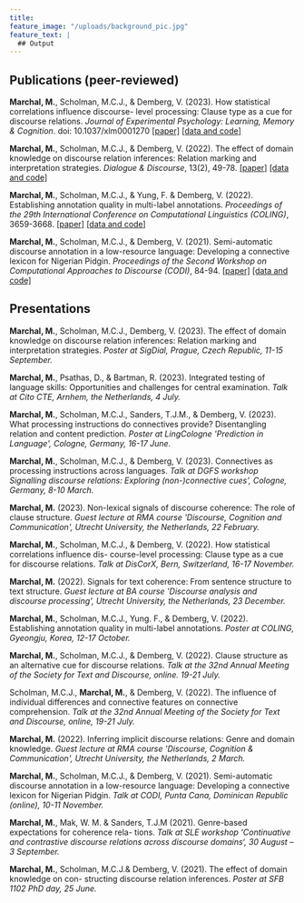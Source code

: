 ```yaml
---
title: 
feature_image: "/uploads/background_pic.jpg"
feature_text: |
  ## Output
---
```


## Publications (peer-reviewed)

**Marchal, M.**, Scholman, M.C.J., & Demberg, V. (2023). How statistical correlations influence discourse-
level processing: Clause type as a cue for discourse relations. _Journal of Experimental Psychology: Learning, Memory & Cognition_. doi: 10.1037/xlm0001270 [[paper]](https://doi.org/10.1037/xlm0001270) [[data and code]](https://osf.io/heqsu/)

**Marchal, M.**, Scholman, M.C.J., & Demberg, V. (2022). The effect of domain knowledge on discourse relation inferences: Relation marking and interpretation strategies. _Dialogue & Discourse_, 13(2), 49-78. [[paper]](https://journals.uic.edu/ojs/index.php/dad/article/view/12343) [[data and code]](https://osf.io/gq59w/?view_only=04d85b1d499b4379b3015693d71c6fcc) 

**Marchal, M.**, Scholman, M.C.J., & Yung, F. & Demberg, V. (2022). Establishing annotation quality
in multi-label annotations. _Proceedings of the 29th International Conference on Computational Linguistics
(COLING)_, 3659-3668. [[paper]](https://aclanthology.org/2022.coling-1.322/) [[data and code]](https://osf.io/f5v4p/?view_only=4962b8ae4398466c88e620c27302e0c5)

**Marchal, M.**, Scholman, M.C.J., & Demberg, V. (2021). Semi-automatic discourse annotation in a
low-resource language: Developing a connective lexicon for Nigerian Pidgin. _Proceedings of the Second
Workshop on Computational Approaches to Discourse (CODI)_, 84-94. [[paper]](https://aclanthology.org/2021.codi-main.8/) [[data and code]](https://osf.io/xns9z/?view_only=710a1eca318f46b9b10584c3b980beec)

## Presentations

**Marchal, M.**, Scholman, M.C.J., Demberg, V. (2023). The effect of domain knowledge on discourse
relation inferences: Relation marking and interpretation strategies. _Poster at SigDial, Prague, Czech
Republic, 11-15 September._

**Marchal, M.**, Psathas, D., & Bartman, R. (2023). Integrated testing of language skills: Opportunities
and challenges for central examination. _Talk at Cito CTE, Arnhem, the Netherlands, 4 July._

**Marchal, M.**, Scholman, M.C.J., Sanders, T.J.M., & Demberg, V. (2023). What processing instructions do connectives provide? Disentangling relation and content prediction. _Poster at LingCologne 'Prediction in Language', Cologne, Germany, 16-17 June._

**Marchal, M.**, Scholman, M.C.J., & Demberg, V. (2023). Connectives as processing instructions
across languages. _Talk at DGFS workshop Signalling discourse relations: Exploring (non-)connective cues’,
Cologne, Germany, 8-10 March._

**Marchal, M.** (2023). Non-lexical signals of discourse coherence: The role of clause structure. _Guest
lecture at RMA course 'Discourse, Cognition and Communication', Utrecht University, the Netherlands, 22
February._

**Marchal, M.**, Scholman, M.C.J., & Demberg, V. (2022). How statistical correlations influence dis-
course-level processing: Clause type as a cue for discourse relations. _Talk at DisCorX, Bern, Switzerland,
16-17 November._

**Marchal, M.** (2022). Signals for text coherence: From sentence structure to text structure. _Guest
lecture at BA course 'Discourse analysis and discourse processing', Utrecht University, the Netherlands, 23
December._

**Marchal, M.**, Scholman, M.C.J., Yung. F., & Demberg, V. (2022). Establishing annotation quality
in multi-label annotations. _Poster at COLING, Gyeongju, Korea, 12-17 October._

**Marchal, M.**, Scholman, M.C.J., & Demberg, V. (2022). Clause structure as an alternative cue for
discourse relations. _Talk at the 32nd Annual Meeting of the Society for Text and Discourse, online. 19-21
July._

Scholman, M.C.J., **Marchal, M.**, & Demberg, V. (2022). The influence of individual differences and
connective features on connective comprehension. _Talk at the 32nd Annual Meeting of the Society for
Text and Discourse, online, 19-21 July._


**Marchal, M.** (2022). Inferring implicit discourse relations: Genre and domain knowledge. _Guest
lecture at RMA course 'Discourse, Cognition & Communication', Utrecht University, the Netherlands, 2 March._


**Marchal, M.**, Scholman, M.C.J., & Demberg, V. (2021). Semi-automatic discourse annotation in
a low-resource language: Developing a connective lexicon for Nigerian Pidgin. _Talk at CODI, Punta
Cana, Dominican Republic (online), 10-11 November._

**Marchal, M.**, Mak, W. M. & Sanders, T.J.M (2021). Genre-based expectations for coherence rela-
tions. _Talk at SLE workshop ‘Continuative and contrastive discourse relations across discourse domains‘, 30
August – 3 September._

**Marchal, M.**, Scholman, M.C.J.& Demberg, V. (2021). The effect of domain knowledge on con-
structing discourse relation inferences. _Poster at SFB 1102 PhD day, 25 June._